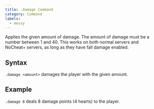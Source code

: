 ```yaml
---
title: .damage Command
category: Command
labels:
  - messy
---
```

Applies the given amount of damage. The amount of damage must be a number between 1 and 40. This works on both normal servers and NoCheat+ servers, as long as they have fall damage enabled.

## Syntax
`.damage <amount>` damages the player with the given amount.

## Example
`.damage 8` deals 8 damage points (4 hearts) to the player.
